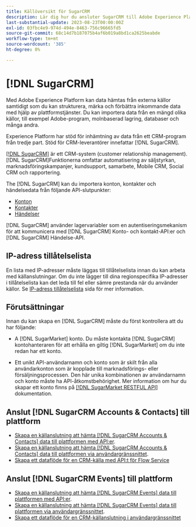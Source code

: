 ```yaml
---
title: Källöversikt för SugarCRM
description: Lär dig hur du ansluter SugarCRM till Adobe Experience Platform med hjälp av API:er eller användargränssnittet.
last-substantial-update: 2023-08-23T00:00:00Z
exl-id: 03fbc4e9-974d-494e-8463-756c96665fd5
source-git-commit: 68c14d7b187075b4af6b019a8bd1ca2625beabde
workflow-type: tm+mt
source-wordcount: '385'
ht-degree: 0%

---
```


# [!DNL SugarCRM]

Med Adobe Experience Platform kan data hämtas från externa källor samtidigt som du kan strukturera, märka och förbättra inkommande data med hjälp av plattformstjänster. Du kan importera data från en mängd olika källor, till exempel Adobe-program, molnbaserad lagring, databaser och många andra.

Experience Platform har stöd för inhämtning av data från ett CRM-program från tredje part. Stöd för CRM-leverantörer innefattar [!DNL SugarCRM].

[[!DNL SugarCRM]](https://www.sugarcrm.com/) är ett CRM-system (customer relationship management). [!DNL SugarCRM]Funktionerna omfattar automatisering av säljstyrkan, marknadsföringskampanjer, kundsupport, samarbete, Mobile CRM, Social CRM och rapportering.

The [!DNL SugarCRM] kan du importera konton, kontakter och händelsedata från följande API-slutpunkter:

* [Konton](https://market.apidocs.sugarcrm.com/#b0aeb0cd-80ea-4688-8474-54e4873f32f3)
* [Kontakter](https://market.apidocs.sugarcrm.com/#308c5025-9478-4de3-8a41-1fc3cff1d8d1)
* [Händelser](https://market.apidocs.sugarcrm.com/#516ec3b1-8e70-43d4-8bf2-38a2ae74c0a5)

[!DNL SugarCRM] använder lagervariabler som en autentiseringsmekanism för att kommunicera med [!DNL SugarCRM] Konto- och kontakt-API:er och [!DNL SugarCRM] Händelse-API.

## IP-adress tillåtelselista

En lista med IP-adresser måste läggas till tillåtelselista innan du kan arbeta med källanslutningar. Om du inte lägger till dina regionspecifika IP-adresser i tillåtelselista kan det leda till fel eller sämre prestanda när du använder källor. Se [IP-adress tillåtelselista](../../ip-address-allow-list.md) sida för mer information.

## Förutsättningar

Innan du kan skapa en [!DNL SugarCRM] måste du först kontrollera att du har följande:

* A [!DNL SugarMarket] konto. Du måste kontakta [!DNL SugarCRM] kontohanteraren för att erhålla en giltig [!DNL SugarMarket] om du inte redan har ett konto.

* Ett unikt API-användarnamn och konto som är skilt från alla användarkonton som är kopplade till marknadsförings- eller försäljningsprocessen. Den här unika kombinationen av användarnamn och konto måste ha API-åtkomstbehörighet. Mer information om hur du skapar ett konto finns på [[!DNL SugarMarket RESTFUL API]](https://market.apidocs.sugarcrm.com/#intro) dokumentation.

## Anslut [!DNL SugarCRM Accounts & Contacts] till plattform

* [Skapa en källanslutning att hämta [!DNL SugarCRM Accounts & Contacts] data till plattformen med API:er](../../tutorials/api/create/crm/sugarcrm-accounts-contacts.md).
* [Skapa en källanslutning att hämta [!DNL SugarCRM Accounts & Contacts] data till plattformen via användargränssnittet](../../tutorials/ui/create/crm/sugarcrm-accounts-contacts.md).
* [Skapa ett dataflöde för en CRM-källa med API:t för Flow Service](../../tutorials/api/collect/crm.md)


## Anslut [!DNL SugarCRM Events] till plattform

* [Skapa en källanslutning att hämta [!DNL SugarCRM Events] data till plattformen med API:er](../../tutorials/ui/create/crm/sugarcrm-events.md).
* [Skapa en källanslutning att hämta [!DNL SugarCRM Events] data till plattformen via användargränssnittet](../../tutorials/ui/create/crm/sugarcrm-events.md).
* [Skapa ett dataflöde för en CRM-källanslutning i användargränssnittet](../../tutorials/ui/dataflow/crm.md)
